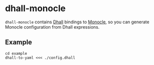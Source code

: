 # dhall-monocle

`dhall-monocle` contains [Dhall][dhall-lang] bindings to [Monocle][monocle],
so you can generate Monocle configuration from Dhall expressions.

## Example

```
cd example
dhall-to-yaml <<< ./config.dhall
```

[dhall-lang]: https://dhall-lang.org
[monocle]: https://github.com/change-metrics/monocle
